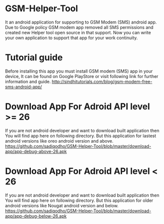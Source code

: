 # GSM-Helper-Tool
It an android application for supporting to GSM Modem (SMS) android app. Due to Google policy GSM modem app removed all SMS permissions and created new Helper tool open source in that support. Now you can write your own application to support that app for your work continuity.

# Tutorial guide
Before installing this app you must install GSM modem (SMS) app in your device, It can be found on Google PlayStore or visit following link for further information and guide.
http://sindhitutorials.com/blog/gsm-modem-free-sms-android-app/

# Download App For Adroid API level >= 26
If you are not android developer and want to download built application then You will find app here on following directory. But this application for lastest android versions like oreo android version and above.
https://github.com/sadiqodho/GSM-Helper-Tool/blob/master/download-app/app-debug-above-26.apk

# Download App For Adroid API level < 26
If you are not android developer and want to download built application then You will find app here on following directory. But this application for older android versions like Nougat android version and below.
https://github.com/sadiqodho/GSM-Helper-Tool/blob/master/download-app/app-debug-below-26.apk
